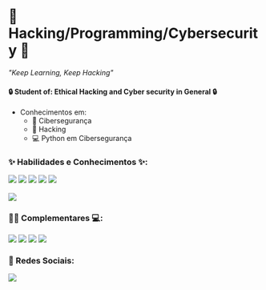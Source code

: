 # 👾 Hacking/Programming/Cybersecurity  👾 
 <i>"Keep Learning, Keep Hacking"</i>
#### 🔒 Student of: Ethical Hacking and Cyber security in General 🔒
* Conhecimentos em:      
  - 🔐 Cibersegurança 
  - 💉 Hacking
  - 💻 Python em Cibersegurança 
### ✨ Habilidades e Conhecimentos ✨:
<div>
  <img src="https://img.shields.io/badge/Python-3776AB?style=for-the-badge&logo=python&logoColor=white"> <img src="https://img.shields.io/badge/HTML5-E34F26?style=for-the-badge&logo=html5&logoColor=white"> <img src="https://img.shields.io/badge/CSS3-1572B6?style=for-the-badge&logo=css3&logoColor=white"> <img src="https://img.shields.io/badge/JavaScript-323330?style=for-the-badge&logo=javascript&logoColor=F7DF1E"> <img src="https://img.shields.io/badge/Dart-0175C2?style=for-the-badge&logo=dart&logoColor=white">
</div>
<br>
<div>
<img src="https://github-readme-stats.vercel.app/api?username=RenanSoaresSouza&theme=blue-green">
</div>

### 👨‍💻 Complementares 💻:
<div>
  <img src="https://img.shields.io/badge/GNU%20Bash-4EAA25?style=for-the-badge&logo=GNU%20Bash&logoColor=white">
  <img src="https://img.shields.io/badge/windows%20terminal-4D4D4D?style=for-the-badge&logo=windows%20terminal&logoColor=white">
  <img src="https://img.shields.io/badge/Kali_Linux-557C94?style=for-the-badge&logo=kali-linux&logoColor=white"> <img src="https://img.shields.io/badge/Windows-0078D6?style=for-the-badge&logo=windows&logoColor=white">
</div>

### 📱 Redes Sociais:
<a href="https://www.linkedin.com/in/renan-soares-257475251/"><img src="https://img.shields.io/badge/LinkedIn-0077B5?style=for-the-badge&logo=linkedin&logoColor=white"></a>
